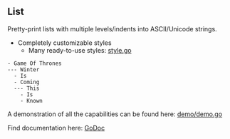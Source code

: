 ## List

Pretty-print lists with multiple levels/indents into ASCII/Unicode strings.

  - Completely customizable styles
    - Many ready-to-use styles: [style.go](style.go)

```
- Game Of Thrones
--- Winter
  - Is
  - Coming
  --- This
    - Is
    - Known
```

A demonstration of all the capabilities can be found here: [demo/demo.go](demo/demo.go)

Find documentation here: [GoDoc](https://godoc.org/github.com/jedib0t/go-pretty/list)
